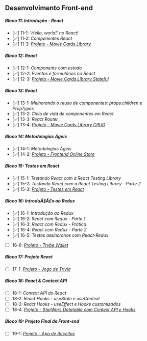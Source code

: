 ## Desenvolvimento Front-end

##### Bloco 11: Introdução - React

- [✅] 11-1: _'Hello, world!' no React!_
- [✅] 11-2: _Componentes React_
- [✅] 11-3: _[Projeto - Movie Cards Library](https://github.com/tryber/sd-013-b-project-movie-cards-library/pull/65)_

##### Bloco 12: React

- [✅] 12-1: _Components com estado_
- [✅] 12-2: _Eventos e formulários no React_
- [✅] 12-3: _[Projeto - Movie Cards Library Stateful](https://github.com/tryber/sd-013-b-project-movie-cards-library-stateful/pull/12)_

##### Bloco 13: React

- [✅] 13-1: _Melhorando o reuso de componentes: props.children e PropTypes_
- [✅] 13-2: _Ciclo de vida de componentes em React_
- [✅] 13-3: _React Router_
- [✅] 13-4: _[Projeto - Movie Cards Library CRUD](https://project-movies.vercel.app/)_

##### Bloco 14: Metodologias Ágeis

- [✅] 14-1: _Metodologias Ágeis_
- [✅] 14-2: _[Projeto - Frontend Online Store](https://project-store-online.vercel.app/)_

##### Bloco 15: Testes em React

- [✅] 15-1: _Testando React com a React Testing Library_
- [✅] 15-2: _Testando React com a React Testing Library - Parte 2_
- [✅] 15-3: _[Projeto - Testes em React](https://github.com/tryber/sd-013-b-project-react-testing-library/pull/76)_

##### Bloco 16: IntroduÃ§Ã£o ao Redux

- [✅] 16-1: _Introdução ao Redux_
- [✅] 16-2: _React com Redux - Parte 1_
- [✅] 16-3: _React com Redux - Prática_
- [✅] 16-4: _React com Redux - Parte 2_
- [✅] 16-5: _Testes assíncronos com React-Redux_
- [ ] 16-6: _[Projeto - Trybe Wallet]()_

##### Bloco 17: Projeto React

- [ ] 17-1: _[Projeto - Jogo de Trivia]()_

##### Bloco 18: React & Context API

- [ ] 18-1: _Context API do React_
- [ ] 18-2: _React Hooks - useState e useContext_
- [ ] 18-3: _React Hooks - useEffect e Hooks customizados_
- [ ] 18-4: _[Projeto - StarWars Datatable com Context API e Hooks]()_

##### Bloco 19: Projeto Final de Front-end

- [ ] 19-1: _[Projeto - App de Receitas]()_
